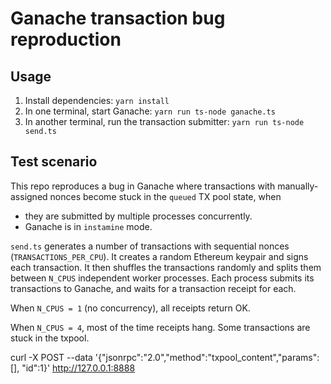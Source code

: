 # Ganache transaction bug reproduction

## Usage

1. Install dependencies: `yarn install`
2. In one terminal, start Ganache: `yarn run ts-node ganache.ts`
3. In another terminal, run the transaction submitter: `yarn run ts-node send.ts`

## Test scenario

This repo reproduces a bug in Ganache where transactions with manually-assigned nonces
become stuck in the `queued` TX pool state, when

- they are submitted by multiple processes concurrently.
- Ganache is in `instamine` mode.

`send.ts` generates a number of transactions with sequential nonces
(`TRANSACTIONS_PER_CPU`). It creates a random Ethereum keypair and signs each
transaction. It then shuffles the transactions randomly and splits them between
`N_CPUS` independent worker processes. Each process submits its transactions to
Ganache, and waits for a transaction receipt for each.

When `N_CPUS = 1` (no concurrency), all receipts return OK.

When `N_CPUS = 4`, most of the time receipts hang. Some transactions are stuck
in the txpool.

curl -X POST --data '{"jsonrpc":"2.0","method":"txpool_content","params":[], "id":1}' http://127.0.0.1:8888
